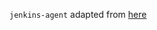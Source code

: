 `jenkins-agent` adapted from
[here](https://github.com/jenkinsci/docker-agent/blob/master/jenkins-agent)

